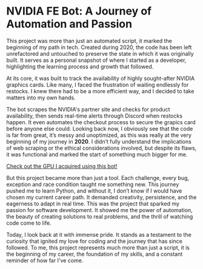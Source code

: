 # NVIDIA FE Bot: A Journey of Automation and Passion

This project was more than just an automated script, it marked the beginning of my path in tech. Created during 2020, the code has been left unrefactored and untouched to preserve the state in which it was originally built. It serves as a personal snapshot of where I started as a developer, highlighting the learning process and growth that followed.

At its core, it was built to track the availability of highly sought-after NVIDIA graphics cards. Like many, I faced the frustration of waiting endlessly for restocks. I knew there had to be a more efficient way, and I decided to take matters into my own hands.

The bot scrapes the NVIDIA's partner site and checks for product availability, then sends real-time alerts through Discord when restocks happen. It even automates the checkout process to secure the grapics card before anyone else could.
Looking back now, I obviously see that the code is far from great, it’s messy and unoptimized, as this was really at the very beginning of my journey in **2020**. I didn’t fully understand the implications of web scraping or the ethical considerations involved, but despite its flaws, it was functional and marked the start of something much bigger for me.

[Check out the GPU I acquired using this bot!](my_3070_gpu.png)

But this project became more than just a tool. Each challenge, every bug, exception and race condition taught me something new. This journey pushed me to learn Python, and without it, I don’t know if I would have chosen my current career path. It demanded creativity, persistence, and the eagerness to adapt in real time. This was the project that sparked my passion for software development. It showed me the power of automation, the beauty of creating solutions to real problems, and the thrill of watching code come to life.

Today, I look back at it with immense pride. It stands as a testament to the curiosity that ignited my love for coding and the journey that has since followed. To me, this project represents much more than just a script, it is the beginning of my career, the foundation of my skills, and a constant reminder of how far I've come.
